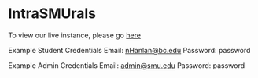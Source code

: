 IntraSMUrals
============

To view our live instance, please go [here](http://54.69.253.21/)

Example Student Credentials
Email:      nHanlan@bc.edu
Password:   password

Example Admin Credentials
Email:      admin@smu.edu
Password:   password

